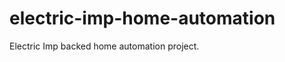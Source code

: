 electric-imp-home-automation
============================

Electric Imp backed home automation project.